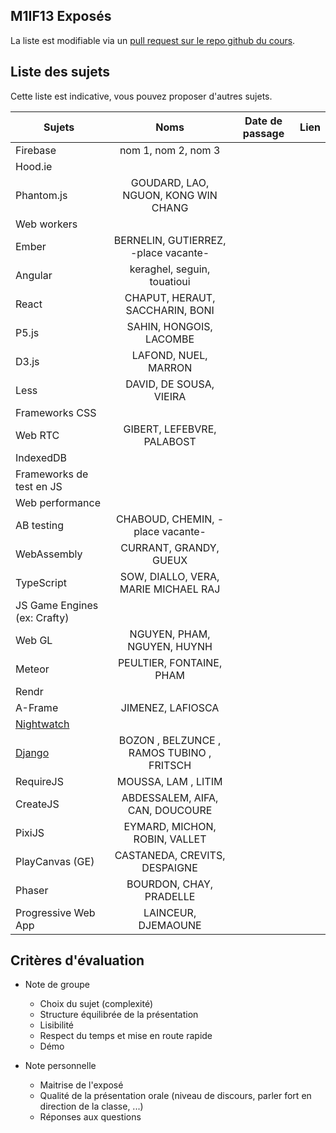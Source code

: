## M1IF13 Exposés

La liste est modifiable via un [pull request sur le repo github du cours](https://github.com/aurelient/mif13/blob/master/2018/exposes.md).

## Liste des sujets
<!-- Table à compléter -->

Cette liste est indicative, vous pouvez proposer d'autres sujets.

| Sujets                        | Noms          | Date de passage  | Lien  |
| ----------------------------- |:-------------:| ---------------- | ----- |
| Firebase                      | nom 1, nom 2, nom 3              |       |       |
| Hood.ie                       |               |                  |       |
| Phantom.js                    | GOUDARD, LAO, NGUON, KONG WIN CHANG      |             |       |
| Web workers                   |               |                  |       |
| Ember                         | BERNELIN, GUTIERREZ, -place vacante- |                  |       |
| Angular                       | keraghel, seguin, touatioui      |        |       |
| React                         | CHAPUT, HERAUT, SACCHARIN, BONI  |        |       |
| P5.js                         | SAHIN, HONGOIS, LACOMBE          |        |       |
| D3.js                         | LAFOND, NUEL, MARRON             |                  |       |
| Less                          | DAVID, DE SOUSA, VIEIRA          |       |           |
| Frameworks CSS                |               |                  |       |
| Web RTC                       | GIBERT, LEFEBVRE, PALABOST |                  |       |
| IndexedDB                     |               |                  |       |
| Frameworks de test en JS      |               |                  |       |
| Web performance               |               |                  |       |
| AB testing                    | CHABOUD, CHEMIN, -place vacante-         |                  |       |
| WebAssembly                   | CURRANT, GRANDY, GUEUX           |                  |       |
| TypeScript                    |  SOW, DIALLO, VERA, MARIE MICHAEL RAJ             |                  |       |
| JS Game Engines (ex: Crafty)  |               |                  |       |
| Web GL                        | NGUYEN, PHAM, NGUYEN, HUYNH              |                  |       |
| Meteor                        | PEULTIER, FONTAINE, PHAM              |                  |       |
| Rendr                         |               |                  |       |
| A-Frame                        | JIMENEZ, LAFIOSCA              |                  |       |
| [Nightwatch](http://nightwatchjs.org/) |      |                  |       |
| [Django](https://www.djangoproject.com/)      |  BOZON , BELZUNCE , RAMOS TUBINO , FRITSCH     |                  |       |
| RequireJS                     | MOUSSA, LAM , LITIM            |                  |       |
| CreateJS                      | ABDESSALEM, AIFA, CAN, DOUCOURE | |      |
| PixiJS                        | EYMARD, MICHON, ROBIN, VALLET | |      |
| PlayCanvas (GE)               | CASTANEDA, CREVITS, DESPAIGNE              |                  |       |
| Phaser                        | BOURDON, CHAY, PRADELLE   |                  |       |
| Progressive Web App           | LAINCEUR, DJEMAOUNE       |                  |       |


<!-- Merci de maintenir un semblant de mise en page sur le tableau -->


## Critères d'évaluation

- Note de groupe
  - Choix du sujet (complexité)
  -	Structure équilibrée de la présentation
  - Lisibilité
  - Respect du temps et mise en route rapide
  - Démo

- Note personnelle		
  - Maitrise de l'exposé
  - Qualité de la présentation orale (niveau de discours, parler fort en direction de la classe, ...)
  - Réponses aux questions
